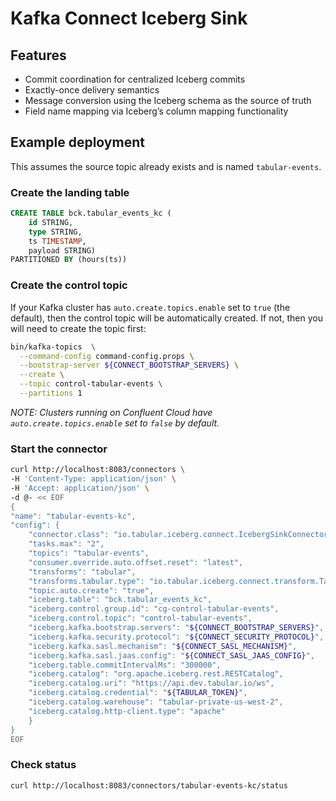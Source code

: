 # Kafka Connect Iceberg Sink

## Features
* Commit coordination for centralized Iceberg commits
* Exactly-once delivery semantics
* Message conversion using the Iceberg schema as the source of truth
* Field name mapping via Iceberg’s column mapping functionality

## Example deployment

This assumes the source topic already exists and is named `tabular-events`.

### Create the landing table
```sql
CREATE TABLE bck.tabular_events_kc (
    id STRING,
    type STRING,
    ts TIMESTAMP,
    payload STRING)
PARTITIONED BY (hours(ts))
```

### Create the control topic

If your Kafka cluster has `auto.create.topics.enable` set to `true` (the default), then the control topic will be automatically created. If not, then you will need to create the topic first:
```bash
bin/kafka-topics  \
  --command-config command-config.props \
  --bootstrap-server ${CONNECT_BOOTSTRAP_SERVERS} \
  --create \
  --topic control-tabular-events \
  --partitions 1
```
*NOTE: Clusters running on Confluent Cloud have `auto.create.topics.enable` set to `false` by default.*

### Start the connector
```bash
curl http://localhost:8083/connectors \
-H 'Content-Type: application/json' \
-H 'Accept: application/json' \
-d @- << EOF
{
"name": "tabular-events-kc",
"config": {
    "connector.class": "io.tabular.iceberg.connect.IcebergSinkConnector",
    "tasks.max": "2",
    "topics": "tabular-events",
    "consumer.override.auto.offset.reset": "latest",
    "transforms": "tabular",
    "transforms.tabular.type": "io.tabular.iceberg.connect.transform.TabularEventTransform",
    "topic.auto.create": "true",
    "iceberg.table": "bck.tabular_events_kc",
    "iceberg.control.group.id": "cg-control-tabular-events",
    "iceberg.control.topic": "control-tabular-events",
    "iceberg.kafka.bootstrap.servers": "${CONNECT_BOOTSTRAP_SERVERS}",
    "iceberg.kafka.security.protocol": "${CONNECT_SECURITY_PROTOCOL}",
    "iceberg.kafka.sasl.mechanism": "${CONNECT_SASL_MECHANISM}",
    "iceberg.kafka.sasl.jaas.config": "${CONNECT_SASL_JAAS_CONFIG}",
    "iceberg.table.commitIntervalMs": "300000",
    "iceberg.catalog": "org.apache.iceberg.rest.RESTCatalog",
    "iceberg.catalog.uri": "https://api.dev.tabular.io/ws",
    "iceberg.catalog.credential": "${TABULAR_TOKEN}",
    "iceberg.catalog.warehouse": "tabular-private-us-west-2",
    "iceberg.catalog.http-client.type": "apache"
    }
}
EOF
```
### Check status
```bash
curl http://localhost:8083/connectors/tabular-events-kc/status
```
